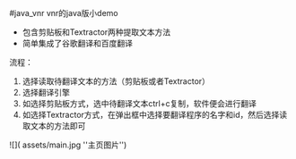 #java_vnr
vnr的java版小demo
- 包含剪贴板和Textractor两种提取文本方法
- 简单集成了谷歌翻译和百度翻译

流程：
1. 选择读取待翻译文本的方法（剪贴板或者Textractor）
2. 选择翻译引擎
3. 如选择剪贴板方式，选中待翻译文本ctrl+c复制，软件便会进行翻译
4. 如选择Textractor方式，在弹出框中选择要翻译程序的名字和id，然后选择读取文本的方法即可

![]( assets/main.jpg ''主页图片'')
